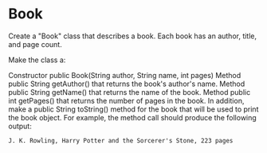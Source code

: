 
# Book

Create a "Book" class that describes a book. Each book has an author, title, and page count.

Make the class a:

Constructor public Book(String author, String name, int pages)
Method public String getAuthor() that returns the book's author's name.
Method public String getName() that returns the name of the book.
Method public int getPages() that returns the number of pages in the book.
In addition, make a public String toString() method for the book that will be used to print the book object. For example, the method call should produce the following output:

```markdown
J. K. Rowling, Harry Potter and the Sorcerer's Stone, 223 pages
```
